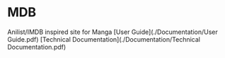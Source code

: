 # MDB
Anilist/IMDB inspired site for Manga
[User Guide](./Documentation/User Guide.pdf)
[Technical Documentation](./Documentation/Technical Documentation.pdf)
